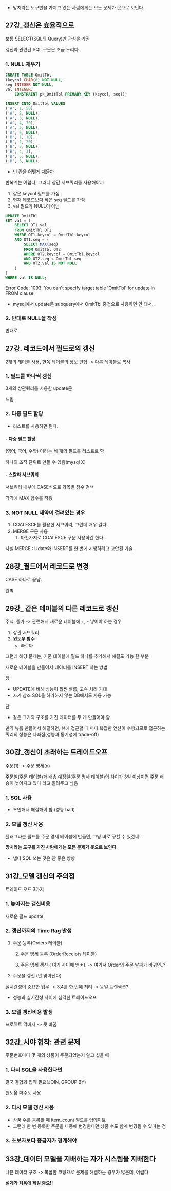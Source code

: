 - 망치라는 도구만을 가지고 있는 사람에게는 모든 문제가 못으로 보인다.



## 27강_갱신은 효율적으로

보통 SELECT(SQL의 Query)만 관심을 가짐

갱신과 관련된 SQL 구문은 조금 느리다.



### 1. NULL 채우기

``` sql
CREATE TABLE OmitTbl
(keycol CHAR(8) NOT NULL,
seq INTEGER NOT NULL,
val INTEGER,
	CONSTRAINT pk_OmitTbl PRIMARY KEY (keycol, seq));
    
INSERT INTO OmitTbl VALUES
('A', 1, 50),
('A', 2, NULL),
('A', 3, NULL),
('A', 4, 70),
('A', 5, NULL),
('A', 6, NULL),
('B', 1, 10),
('B', 2, 20),
('B', 3, NULL),
('B', 4, 3),
('B', 5, NULL),
('B', 6, NULL);
```

- 빈 칸을 어떻게 채울까

반복계는 어렵다, 그러니 상간 서브쿼리를 사용해야..!

1. 같은 keycol 필드를 가짐
2. 현재 레코드보다 작은 seq 필드를 가짐
3. val 필드가 NULL이 아님

``` sql
UPDATE OmitTbl
SET val = (
    SELECT OT1.val
    FROM OmitTbl OT1
    WHERE OT1.keycol = OmitTbl.keycol
    AND OT1.seq = (
        SELECT MAX(seq)
        FROM OmitTbl OT2
        WHERE OT2.keycol = OmitTbl.keycol
        AND OT2.seq < OmitTbl.seq
        AND OT2.val IS NOT NULL
    )
)
WHERE val IS NULL;
```

Error Code: 1093. You can't specify target table 'OmitTbl' for update in FROM clause

- mysql에서 update문 subquery에서 OmitTbl 중첩으로 사용하면 안 돼서..

### 2. 반대로 NULL을 작성

반대로



## 27강. 레코드에서 필드로의 갱신

2개의 테이블 사용, 한쪽 테이블의 정보 편집 -> 다른 테이블로 복사

### 1. 필드를 하나씩 갱신

3개의 상관쿼리를 사용한 update문

느림

### 2. 다중 필드 할당

- 리스트를 사용하면 된다.



#### - 다중 필드 할당

(영어, 국어, 수학) 이라는 세 개의 필드를 리스트로 함

하나의 조작 단위로 만들 수 있음(mysql X)

#### - 스칼라 서브쿼리

서브쿼리 내부에 CASE식으로 과목별 점수 검색

각각에 MAX 함수를 적용



### 3. NOT NULL 제약이 걸려있는 경우

1. COALESCE를 활용한 서브쿼리, 그런데 매우 길다.
2. MERGE 구문 사용
   1. 마찬가지로 COALESCE 구문 사용하긴 한다..

사실 MERGE : Udate와 INSERT를 한 번에 시행하려고 고안된 기술



## 28강_필드에서 레코드로 변경

CASE 하나로 끝남.

완벽



## 29강_ 같은 테이블의 다른 레코드로 갱신

주식, 종가 -> 관련해서 새로운 테이블에 +, - 넣어야 하는 경우

1. 상관 서브쿼리
2. **윈도우 함수**
   - 빠르다

그런데 해당 문제는, 기존 테이블에 필드 하나를 추가해서 해결도 가능 한 부분

새로운 테이블을 만들어서 데이터를 INSERT 하는 방법

장

- UPDATE에 비해 성능이 훨씬 빠름, 고속 처리 기대
- 자기 참조 SQL을 허가하지 않는 DB에서도 사용 가능

단

- 같은 크기와 구조를 가진 데이터를 두 개 만들어야 함



만약 뷰를 만들어서 해결하면, 뷰에 접근할 때 마다 복잡한 연산이 수행되므로 접근하는 쿼리의 성능은 나빠짐(성능과 동기성에 trade-off)



## 30강_갱신이 초래하는 트레이드오프

주문(1) -> 주문 명세(n)

주문일(주문 테이블)과 배송 예정일(주문 명세 테이블)의 차이가 3일 이상이면 주문 배송이 늦어지고 있다 라고 알려주고 싶음

### 1. SQL 사용

- 조인해서 해결해야 함.(성능 bad)

### 2. 모델 갱신 사용

플래그라는 필드를 주문 명세 테이블에 만들면, 그냥 바로 구할 수 있겠네!

**망치라는 도구를 가진 사람에게는 모든 문제가 못으로 보인다**

- 냅다 SQL 쓰는 것은 안 좋은 방향

## 31강_모델 갱신의 주의점

트레이드 오프 3가지

### 1. 높아지는 갱신비용

새로운 필드 update

### 2. 갱신까지의 Time Rag 발생

1. 주문 등록(Orders 테이블)

   2. 주문 명세 등록 (OrderReceipts 테이블)

   3. 주문 명세 갱신 ( 여기 사이에 엄ㅊ). -> 여기서 Order의 주문 날짜가 바뀌면..?

4. 주문을 갱신 (안 맞아진다)

실시간성이 중요한 업무 -> 3,4를 한 번에 처리 -> 동일 트랜잭션? 

- 성능과 실시간성 사이에 심각한 트레이드오프



### 3. 모델 갱신비용 발생

프로젝트 막바지 -> 못 바꿈



## 32강_시야 협착: 관련 문제

주문번호마다 몇 개의 상품이 주문되었는지 알고 싶을 때

### 1. 다시 SQL을 사용한다면

결국 결합과 집약 필요(JOIN, GROUP BY)

윈도웋 마수도 사용

### 2. 다시 모델 갱신 사용

- 상품 수를 등록할 때 item_count 필드를 업데이트
- 그런데 한 번 등록한 주문을 나중에 변경한다면 상품 수도 함계 변경될 수 있따는 점

### 3. 초보자보다 중급자가 경계해야



## 33강_데이터 모델을 지배하는 자가 시스템을 지배한다

나쁜 데이터 구조 -> 복잡한 코딩으로 문제를 해결하는 경우가 많은데, 어렵다

**설계가 처음에 제일 중요!!**





